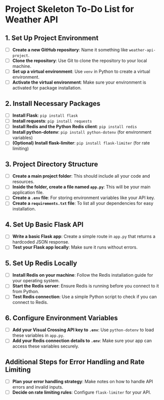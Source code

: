 # Project Skeleton To-Do List for Weather API

## 1. Set Up Project Environment
- [ ] **Create a new GitHub repository**: Name it something like `weather-api-project`.
- [ ] **Clone the repository**: Use Git to clone the repository to your local machine.
- [ ] **Set up a virtual environment**: Use `venv` in Python to create a virtual environment.
- [ ] **Activate the virtual environment**: Make sure your environment is activated for package installation.

## 2. Install Necessary Packages
- [ ] **Install Flask**: `pip install flask`
- [ ] **Install requests**: `pip install requests`
- [ ] **Install Redis and the Python Redis client**: `pip install redis`
- [ ] **Install python-dotenv**: `pip install python-dotenv` (for environment variables)
- [ ] **(Optional) Install flask-limiter**: `pip install flask-limiter` (for rate limiting)

## 3. Project Directory Structure
- [ ] **Create a main project folder**: This should include all your code and resources.
- [ ] **Inside the folder, create a file named `app.py`**: This will be your main application file.
- [ ] **Create a `.env` file**: For storing environment variables like your API key.
- [ ] **Create a `requirements.txt` file**: To list all your dependencies for easy installation.

## 4. Set Up Basic Flask API
- [ ] **Write a basic Flask app**: Create a simple route in `app.py` that returns a hardcoded JSON response.
- [ ] **Test your Flask app locally**: Make sure it runs without errors.

## 5. Set Up Redis Locally
- [ ] **Install Redis on your machine**: Follow the Redis installation guide for your operating system.
- [ ] **Start the Redis server**: Ensure Redis is running before you connect to it from Python.
- [ ] **Test Redis connection**: Use a simple Python script to check if you can connect to Redis.

## 6. Configure Environment Variables
- [ ] **Add your Visual Crossing API key to `.env`**: Use `python-dotenv` to load these variables in `app.py`.
- [ ] **Add your Redis connection details to `.env`**: Make sure your app can access these variables securely.

## Additional Steps for Error Handling and Rate Limiting
- [ ] **Plan your error handling strategy**: Make notes on how to handle API errors and invalid inputs.
- [ ] **Decide on rate limiting rules**: Configure `flask-limiter` for your API.